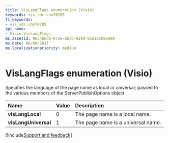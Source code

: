 ```yaml
---
title: VisLangFlags enumeration (Visio)
keywords: vis_sdr.chm70705
f1_keywords:
- vis_sdr.chm70705
api_name:
- Visio.VisLangFlags
ms.assetid: 9654b6db-072a-6bcb-929d-05d18cb96009
ms.date: 06/08/2017
ms.localizationpriority: medium
---
```



# VisLangFlags enumeration (Visio)



Specifies the language of the page name as local or universal; passed to the various members of the ServerPublishOptions object.


|Name|Value|Description|
|:-----|:-----|:-----|
| **visLangLocal**|0|The page name is a local name.|
| **visLangUniversal**|1|The page name is a universal name.|

[!include[Support and feedback](~/includes/feedback-boilerplate.md)]